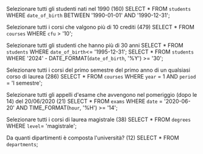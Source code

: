 Selezionare tutti gli studenti nati nel 1990 (160)
SELECT * FROM `students` WHERE `date_of_birth` BETWEEN '1990-01-01' AND '1990-12-31';

Selezionare tutti i corsi che valgono più di 10 crediti (479)
SELECT * FROM `courses` WHERE `cfu` > '10';


Selezionare tutti gli studenti che hanno più di 30 anni
SELECT * FROM `students` WHERE `date_of_birth`<= '1995-12-31';
SELECT * FROM `students` WHERE '2024' - DATE_FORMAT(`date_of_birth`, '%Y') >= '30';

Selezionare tutti i corsi del primo semestre del primo anno di un qualsiasi corso di
laurea (286)
SELECT * FROM `courses` WHERE `year` = 1 AND `period` = 'I semestre';

Selezionare tutti gli appelli d'esame che avvengono nel pomeriggio (dopo le 14) del
20/06/2020 (21)
SELECT * FROM `exams` WHERE `date` = '2020-06-20' AND TIME_FORMAT(`hour`, '%H') >= '14';

Selezionare tutti i corsi di laurea magistrale (38)
SELECT * FROM `degrees` WHERE `level`= 'magistrale';


Da quanti dipartimenti è composta l'università? (12)
SELECT * FROM `departments`;



